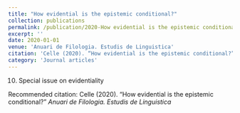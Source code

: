 ```yaml
---
title: "How evidential is the epistemic conditional?"
collection: publications
permalink: /publication/2020-How evidential is the epistemic conditional?
excerpt: ''
date: 2020-01-01
venue: 'Anuari de Filologia. Estudis de Linguistica'
citation: 'Celle (2020). “How evidential is the epistemic conditional?” <i>Anuari de Filologia. Estudis de Linguistica</i>'
category: 'Journal articles'
---
```

10. Special issue on evidentiality

Recommended citation: Celle (2020). “How evidential is the epistemic conditional?” <i>Anuari de Filologia. Estudis de Linguistica</i>